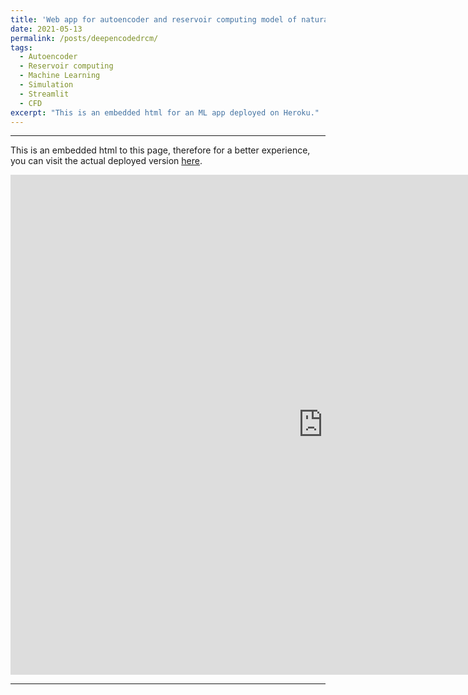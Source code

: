 ```yaml
---
title: 'Web app for autoencoder and reservoir computing model of natural convection'
date: 2021-05-13
permalink: /posts/deepencodedrcm/
tags:
  - Autoencoder
  - Reservoir computing
  - Machine Learning
  - Simulation
  - Streamlit
  - CFD
excerpt: "This is an embedded html for an ML app deployed on Heroku."
---
```


---

This is an embedded html to this page, therefore for a better experience, you can visit the actual deployed version [here](https://deepencodedrcm.herokuapp.com/).

<iframe src="https://deepencodedrcm.herokuapp.com/" style="border:0px #ffffff none;" name="myiFrame" scrolling="no" frameborder="1" marginheight="0px" marginwidth="0px" height="800px" width="1000px" allowfullscreen></iframe>

------
